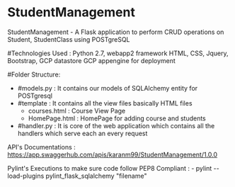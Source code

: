 # StudentManagement
StudentManagement - A Flask application to perform CRUD operations on Student, StudentClass using POSTgreSQL



#Technologies Used : 
Python 2.7, webapp2 framework HTML, CSS, Jquery, Bootstrap, GCP datastore
GCP appengine for deployment

#Folder Structure:

- #models.py : It contains our models of SQLAlchemy entity for POSTgresql 
- #template : It contains all the view files basically HTML files
    - courses.html  : Course View Page
    - HomePage.html : HomePage for adding course and students
- #handler.py : It is core of the web application which contains all the handlers which serve each an every request


API's Documentations :
https://app.swaggerhub.com/apis/karanm99/StudentManagement/1.0.0


Pylint's Executions to make sure code follow PEP8 Compliant : 
    - pylint --load-plugins pylint_flask_sqlalchemy "filename"


